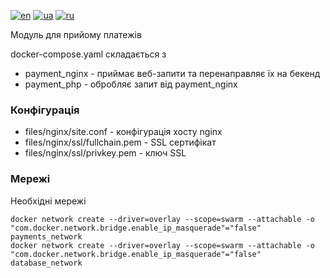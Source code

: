 [![en](https://img.shields.io/badge/lang-en-red.svg)](README.md)
[![ua](https://img.shields.io/badge/lang-ua-yellow.svg)](README.ua.md)
[![ru](https://img.shields.io/badge/lang-ru-blue.svg)](README.ru.md)

Модуль для прийому платежів

docker-compose.yaml складається з
  + payment_nginx - приймає веб-запити та перенаправляє їх на бекенд
  + payment_php - обробляє запит від payment_nginx

### Конфігурація
  + files/nginx/site.conf - конфігурація хосту nginx
  + files/nginx/ssl/fullchain.pem - SSL сертифікат
  + files/nginx/ssl/privkey.pem - ключ SSL

### Мережі

Необхідні мережі

```
docker network create --driver=overlay --scope=swarm --attachable -o "com.docker.network.bridge.enable_ip_masquerade"="false" payments_network
docker network create --driver=overlay --scope=swarm --attachable -o "com.docker.network.bridge.enable_ip_masquerade"="false" database_network
```
